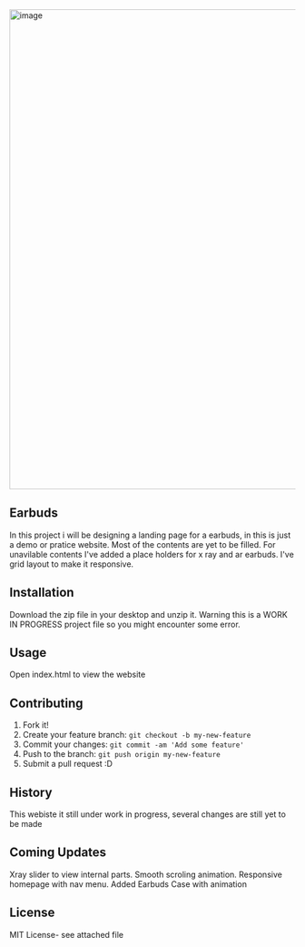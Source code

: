 <img width="844" alt="image" src="https://github.com/samaya007/kafle-samaya-earbuds-3040/assets/121986334/2b33b13e-808a-4e12-8bbe-2d125280118f">

## Earbuds
In this project i will be designing a landing page for a earbuds, in this is just a demo or pratice website. Most of the contents are yet to be filled. For unavilable contents I've added a place holders for x ray and ar earbuds. I've grid layout to make it responsive.

## Installation
Download the zip file in your desktop and unzip it. 
Warning this is a WORK IN PROGRESS project file so you might encounter some error.

## Usage
Open index.html to view the website

## Contributing
1. Fork it!
2. Create your feature branch: `git checkout -b my-new-feature`
3. Commit your changes: `git commit -am 'Add some feature'`
4. Push to the branch: `git push origin my-new-feature`
5. Submit a pull request :D

## History
This webiste it still under work in progress, several changes are still yet to be made



## Coming Updates
Xray slider to view internal parts.
Smooth scroling animation.
Responsive homepage with nav menu.
Added Earbuds Case with animation

## License
MIT License- see attached file

